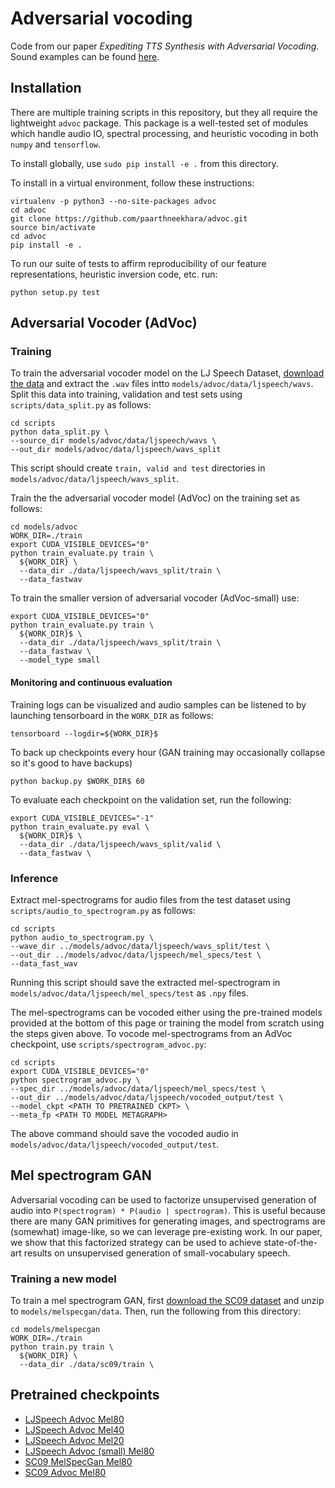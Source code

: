 # Adversarial vocoding

Code from our paper *Expediting TTS Synthesis with Adversarial Vocoding*. Sound examples can be found [here](https://chrisdonahue.github.io/advoc_examples).

## Installation

There are multiple training scripts in this repository, but they all require the lightweight `advoc` package. This package is a well-tested set of modules which handle audio IO, spectral processing, and heuristic vocoding in both `numpy` and `tensorflow`.

To install globally, use `sudo pip install -e .` from this directory.

To install in a virtual environment, follow these instructions:

```
virtualenv -p python3 --no-site-packages advoc
cd advoc
git clone https://github.com/paarthneekhara/advoc.git
source bin/activate
cd advoc
pip install -e .
```

To run our suite of tests to affirm reproducibility of our feature representations, heuristic inversion code, etc. run:

`python setup.py test`

## Adversarial Vocoder (AdVoc)

### Training
To train the adversarial vocoder model on the LJ Speech Dataset, [download the data](https://data.keithito.com/data/speech/LJSpeech-1.1.tar.bz2) and extract the ```.wav``` files intto ```models/advoc/data/ljspeech/wavs```. Split this data into training, validation and test sets using ```scripts/data_split.py``` as follows:


```
cd scripts
python data_split.py \
--source_dir models/advoc/data/ljspeech/wavs \
--out_dir models/advoc/data/ljspeech/wavs_split
```

This script should create ```train, valid and test``` directories in ```models/advoc/data/ljspeech/wavs_split```.

Train the the adversarial vocoder model (AdVoc) on the training set as follows:

```
cd models/advoc
WORK_DIR=./train
export CUDA_VISIBLE_DEVICES="0"
python train_evaluate.py train \
  ${WORK_DIR} \
  --data_dir ./data/ljspeech/wavs_split/train \
  --data_fastwav
```

To train the smaller version of adversarial vocoder (AdVoc-small) use:

```
export CUDA_VISIBLE_DEVICES="0"
python train_evaluate.py train \
  ${WORK_DIR}$ \
  --data_dir ./data/ljspeech/wavs_split/train \
  --data_fastwav \
  --model_type small
```

#### Monitoring and continuous evaluation
Training logs can be visualized and audio samples can be listened to by launching tensorboard in the ```WORK_DIR``` as follows:

```
tensorboard --logdir=${WORK_DIR}$
```

To back up checkpoints every hour (GAN training may occasionally collapse so it's good to have backups)

```python backup.py $WORK_DIR$ 60```


To evaluate each checkpoint on the validation set, run the following:
```
export CUDA_VISIBLE_DEVICES="-1"
python train_evaluate.py eval \
  ${WORK_DIR}$ \
  --data_dir ./data/ljspeech/wavs_split/valid \
  --data_fastwav \
```



### Inference

Extract mel-spectrograms for audio files from the test dataset using ```scripts/audio_to_spectrogram.py``` as follows:

```
cd scripts
python audio_to_spectrogram.py \
--wave_dir ../models/advoc/data/ljspeech/wavs_split/test \
--out_dir ../models/advoc/data/ljspeech/mel_specs/test \
--data_fast_wav
```

Running this script should save the extracted mel-spectrogram in ```models/advoc/data/ljspeech/mel_specs/test``` as ```.npy``` files. 

The mel-spectrograms can be vocoded either using the pre-trained models provided at the bottom of this page or training the model from scratch using the steps given above. To vocode mel-spectrograms from an AdVoc checkpoint, use ```scripts/spectrogram_advoc.py```:

```
cd scripts
export CUDA_VISIBLE_DEVICES="0"
python spectrogram_advoc.py \
--spec_dir ../models/advoc/data/ljspeech/mel_specs/test \
--out_dir ../models/advoc/data/ljspeech/vocoded_output/test \
--model_ckpt <PATH TO PRETRAINED CKPT> \
--meta_fp <PATH TO MODEL METAGRAPH>
```

The above command should save the vocoded audio in ```models/advoc/data/ljspeech/vocoded_output/test```.


## Mel spectrogram GAN

Adversarial vocoding can be used to factorize unsupervised generation of audio into `P(spectrogram) * P(audio | spectrogram)`. This is useful because there are many GAN primitives for generating images, and spectrograms are (somewhat) image-like, so we can leverage pre-existing work. In our paper, we show that this factorized strategy can be used to achieve state-of-the-art results on unsupervised generation of small-vocabulary speech.

### Training a new model

To train a mel spectrogram GAN, first [download the SC09 dataset](http://deepyeti.ucsd.edu/cdonahue/wavegan/data/sc09.tar.gz) and unzip to `models/melspecgan/data`. Then, run the following from this directory:

```
cd models/melspecgan
WORK_DIR=./train
python train.py train \
  ${WORK_DIR} \
  --data_dir ./data/sc09/train \
```

## Pretrained checkpoints

- [LJSpeech Advoc Mel80](https://drive.google.com/open?id=1fyYugd73xofb6jU2m4GoKbCOVBaYc-zH)
- [LJSpeech Advoc Mel40](https://drive.google.com/open?id=1YAqCHrlDThpL71uZqSKa4onohOHKfO8H)
- [LJSpeech Advoc Mel20](https://drive.google.com/open?id=1uLTtY4PH6BC-DAmBWS0WZAHy7YVTo-ZI)
- [LJSpeech Advoc (small) Mel80](https://drive.google.com/open?id=126qWSsW7W8ofowETA4bFUjqddUzU7fhb)
- [SC09 MelSpecGan Mel80](https://drive.google.com/open?id=12X7B6bup2ObFckYlZt_14GFLFYdQcX-a)
- [SC09 Advoc Mel80](https://drive.google.com/open?id=1oNBB-MSP28uHkqVOtYa6c3AfAQyEQZ0b)
